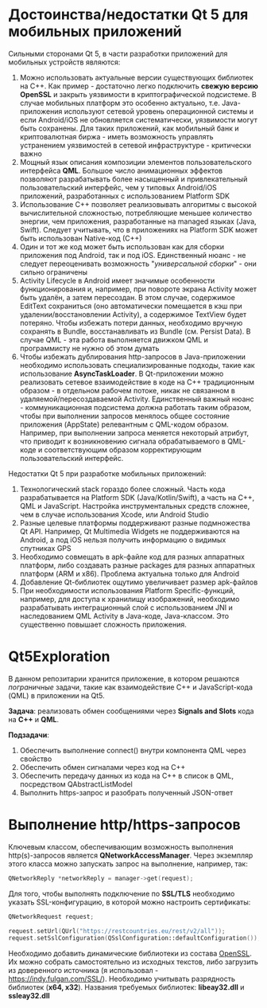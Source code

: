 # Достоинства/недостатки Qt 5 для мобильных приложений

Сильными сторонами Qt 5, в части разработки приложений для мобильных устройств являются:
1. Можно использовать актуальные версии существующих библиотек на C++. Как пример - достаточно легко подключить **свежую версию OpenSSL** и закрыть уязвимости в криптографической подсистеме. В случае мобильных платформ это особенно актуально, т.е. Java-приложения используют сетевой уровень операционной системы и если Android/iOS не обновляется систематически, уязвимости могут быть сохранены. Для таких приложений, как мобильный банк и криптовалютная биржа - иметь возможность управлять устранением уязвимостей в сетевой инфраструктуре - критически важно
2. Мощный язык описания композиции элементов пользовательского интерфейса **QML**. Большое число анимационных эффектов позволяют разрабатывать более насыщенный и привлекательный пользовательский интерфейс, чем у типовых Android/iOS приложений, разработанных с использованием Platform SDK
3. Использование C++ позволяет реализовывать алгоритмы с высокой вычислительной сложностью, потребляющие меньшее количество энергии, чем приложения, разработанные на managed языках (Java, Swift). Следует учитывать, что в приложениях на Platform SDK может быть использован Native-код (С++)
4. Один и тот же код может быть использован как для сборки приложения под Android, так и под iOS. Единственный нюанс - не следует переоценивать возможность "*универсальной сборки*" - они сильно ограничены
5. Activity Lifecycle в Android имеет значимые особенности функционирования и, например, при повороте экрана Activity может быть удалён, а затем пересоздан. В этом случае, содержимое EditText сохраниться (оно автоматически помещается в кэш при удалении/восстановлении Activity), а содержимое TextView будет потеряно. Чтобы избежать потери данных, необходимо вручную сохранять в Bundle, восстанавливать из Bundle (см. Persist Data). В случае QML - эта работа выполняется движком QML и программисту не нужно об этом думать
6. Чтобы избежать дублирования http-запросов в Java-приложении необходимо использовать специализированные подходы, такие как использование **AsyncTaskLoader**. В Qt-приложении можно реализовать сетевое взаимодействие в коде на C++ традиционным образом - в отдельном рабочем потоке, никак не связанном в удаляемой/пересоздаваемой Activity. Единственный важный нюанс - коммуникационная подсистема должна работать таким образом, чтобы при выполнении запросов менялось общее состояние приложения (AppState) релевантным с QML-кодом образом. Например, при выполнении запроса меняется некоторый атрибут, что приводит к возникновению сигнала обрабатываемого в QML-коде и соответствующим образом корректирующим пользовательский интерфейс.

Недостатки Qt 5 при разработке мобильных приложений:
1. Технологический stack гораздо более сложный. Часть кода разрабатывается на Platform SDK (Java/Kotlin/Swift), а часть на C++, QML и JavaScript. Настройка инструментальных средств сложнее, чем в случае использования Xcode, или Android Studio
2. Разные целевые платформы поддерживают разные подмножества Qt API. Например, Qt Multimedia Widgets не поддерживаются на Android, а под iOS нельзя получить информацию о видимых спутниках GPS
3. Необходимо совмещать в apk-файле код для разных аппаратных платформ, либо создавать разные packages для разных аппаратных платформ (ARM и x86). Проблема актуальна только для Android
4. Добавление Qt-библиотек ощутимо увеличивает размер apk-файлов
5. При необходимости использования Platform Specific-функций, например, для доступа к хранилищу изображений, необходимо разрабатывать интеграционный слой с использованием JNI и наследованием QML Activity в Java-коде, Java-классом. Это существенно повышает сложность приложения.

# Qt5Exploration 

В данном репозитарии хранится приложение, в котором решаются *пограничные* задачи, такие как взаимодействие C++ и JavaScript-кода (QML) в приложении на Qt5.

**Задача**: реализовать обмен сообщениями через **Signals and Slots** кода на **C++** и **QML**.

**Подзадачи**:
1. Обеспечить выполнение connect() внутри компонента QML через свойство
2. Обеспечить обмен сигналами через код на C++
3. Обеспечить передачу данных из кода на C++ в список в QML, посредством QAbstractListModel
4. Выполнить https-запрос и разобрать полученный JSON-ответ

# Выполнение http/https-запросов

Ключевым классом, обеспечивающим возможность выполнения http(s)-запросов является **QNetworkAccessManager**. Через экземпляр этого класса можно запускать запрос на выполнение, например, так:

```cpp
QNetworkReply *networkReply = manager->get(request);
```

Для того, чтобы выполнять подключение по **SSL/TLS** необходимо указать SSL-конфигурацию, в которой можно настроить сертификаты:

```cpp
QNetworkRequest request;

request.setUrl(QUrl("https://restcountries.eu/rest/v2/all"));
request.setSslConfiguration(QSslConfiguration::defaultConfiguration());
```

Необходимо добавить динамические библиотеки из состава [OpenSSL](https://www.openssl.org/). Их можно собрать самостоятельно из исходных текстов, либо загрузить из доверенного источника (я использовал - https://indy.fulgan.com/SSL/). Необходимо учитывать разрядность библиотек (**x64, x32**). Названия требуемых библиотек: **libeay32.dll** и **ssleay32.dll**
